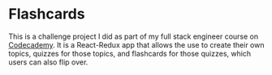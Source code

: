 # Flashcards

This is a challenge project I did as part of my full stack engineer course on [Codecademy](https://codecademy.com). It is a React-Redux app that allows the use to create their own topics, quizzes for those topics, and flashcards for those quizzes, which users can also flip over.
